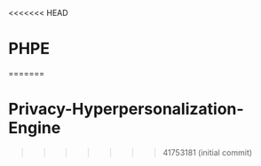 <<<<<<< HEAD
# PHPE
=======
# Privacy-Hyperpersonalization-Engine
>>>>>>> 41753181 (initial commit)
